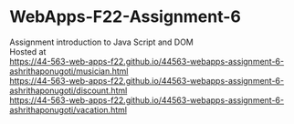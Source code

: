 # WebApps-F22-Assignment-6
Assignment introduction to Java Script and DOM<br>
Hosted at <br> <https://44-563-web-apps-f22.github.io/44563-webapps-assignment-6-ashrithaponugoti/musician.html><br>
<https://44-563-web-apps-f22.github.io/44563-webapps-assignment-6-ashrithaponugoti/discount.html><br>
<https://44-563-web-apps-f22.github.io/44563-webapps-assignment-6-ashrithaponugoti/vacation.html>
